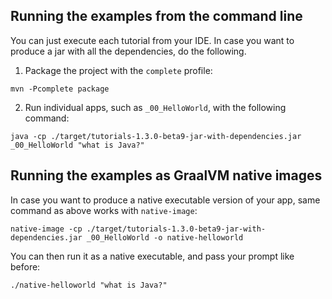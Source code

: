 ## Running the examples from the command line

You can just execute each tutorial from your IDE. In case you want to produce a jar with all the dependencies, do the following.

1. Package the project with the `complete` profile:

```shell
mvn -Pcomplete package
```
2. Run individual apps, such as `_00_HelloWorld`, with the following command:

```shell
java -cp ./target/tutorials-1.3.0-beta9-jar-with-dependencies.jar _00_HelloWorld "what is Java?"
```

## Running the examples as GraalVM native images

In case you want to produce a native executable version of your app, same command as above works with `native-image`:

```shell
native-image -cp ./target/tutorials-1.3.0-beta9-jar-with-dependencies.jar _00_HelloWorld -o native-helloworld

```

You can then run it as a native executable, and pass your prompt like before:

```shell
./native-helloworld "what is Java?"
```
